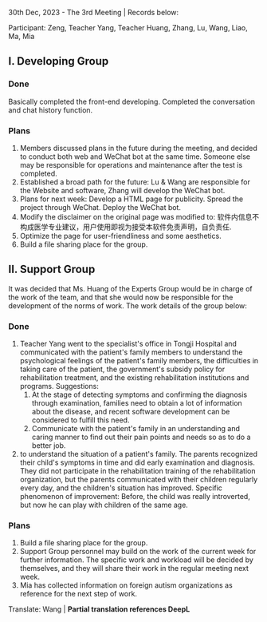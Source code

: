 30th Dec, 2023 - The 3rd Meeting | Records below:

Participant: Zeng, Teacher Yang, Teacher Huang, Zhang, Lu, Wang, Liao, Ma, Mia

## I. Developing Group

### Done

Basically completed the front-end developing. Completed the conversation and chat history function.

### Plans

1. Members discussed plans in the future during the meeting, and decided to conduct both web and WeChat bot at the same time. Someone else may be responsible for operations and maintenance after the test is completed.
2. Established a broad path for the future: Lu & Wang are responsible for the Website and software, Zhang will develop the WeChat bot.
3. Plans for next week: Develop a HTML page for publicity. Spread the project through WeChat. Deploy the WeChat bot.
4. Modify the disclaimer on the original page was modified to: 软件内信息不构成医学专业建议，用户使用即视为接受本软件免责声明，自负责任.
5. Optimize the page for user-friendliness and some aesthetics.
6. Build a file sharing place for the group.

## II. Support Group

It was decided that Ms. Huang of the Experts Group would be in charge of the work of the team, and that she would now be responsible for the development of the norms of work. The work details of the group below:

### Done

1. Teacher Yang went to the specialist's office in Tongji Hospital and communicated with the patient's family members to understand the psychological feelings of the patient's family members, the difficulties in taking care of the patient, the government's subsidy policy for rehabilitation treatment, and the existing rehabilitation institutions and programs. Suggestions:
    1. At the stage of detecting symptoms and confirming the diagnosis through examination, families need to obtain a lot of information about the disease, and recent software development can be considered to fulfill this need.
    2. Communicate with the patient's family in an understanding and caring manner to find out their pain points and needs so as to do a better job.
2. to understand the situation of a patient's family. The parents recognized their child's symptoms in time and did early examination and diagnosis. They did not participate in the rehabilitation training of the rehabilitation organization, but the parents communicated with their children regularly every day, and the children's situation has improved.
Specific phenomenon of improvement: Before, the child was really introverted, but now he can play with children of the same age.

### Plans

1. Build a file sharing place for the group.
2. Support Group personnel may build on the work of the current week for further information. The specific work and workload will be decided by themselves, and they will share their work in the regular meeting next week.
3. Mia has collected information on foreign autism organizations as reference for the next step of work.


Translate: Wang | **Partial translation references DeepL**

